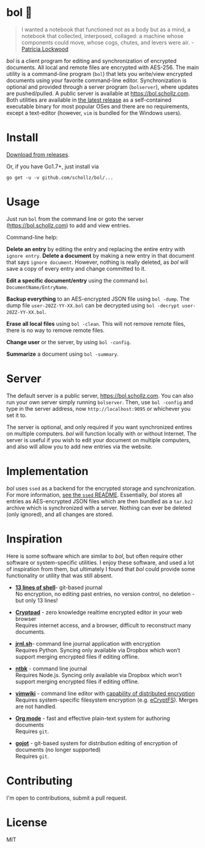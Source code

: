 #  bol :book:

> I wanted a notebook that functioned not as a body but as a mind, a notebook that collected, interposed, collaged: a machine whose components could move, whose cogs, chutes, and levers were air. - [Patricia Lockwood](http://www.newyorker.com/magazine/2016/11/28/finding-poetry-in-a-note-taking-app)


*bol* is a client program for editing and synchronization of encrypted documents. All local and remote files are encrypted with AES-256. The main utility is a command-line program (`bol`) that lets you write/view encrypted documents using your favorite command-line editor. Synchronization is optional and provided through a server program (`bolserver`), where updates are pushed/pulled. A public server is available at https://bol.schollz.com. Both utilities are available in [the latest release](https://github.com/schollz/bol/releases/latest) as a self-contained executable binary for most popular OSes and there are no requirements, except a text-editor (however, `vim` is bundled for the Windows users).

# Install

[Download from releases](https://github.com/schollz/bol/releases/latest).

Or, if you have Go1.7+, just install via

```
go get -u -v github.com/schollz/bol/...
```

# Usage

Just run `bol` from the command line or goto the server (https://bol.schollz.com) to add and view entries.

Command-line help:

**Delete an entry** by editing the entry and replacing the entire entry with `ignore entry`. **Delete a document** by making a new entry in that document that says `ignore document`. However, nothing is really deleted, as *bol* will save a copy of every entry and change committed to it.

**Edit a specific document/entry** using the command `bol DocumentName/EntryName`.

**Backup everything** to an AES-encrypted JSON file using `bol -dump`. The dump file `user-20ZZ-YY-XX.bol` can be decrypted using `bol -decrypt user-20ZZ-YY-XX.bol`.

**Erase all local files** using `bol -clean`. This will not remove remote files, there is no way to remove remote files.

**Change user** or the server, by using `bol -config`.

**Summarize** a document using `bol -summary`.

# Server

The default server is a public server, https://bol.schollz.com. You can also run your own server simply running `bolserver`. Then, use `bol -config` and type in the server address, now `http://localhost:9095` or whichever you set it to.

The server is optional, and only required if you want synchronized entires on multiple computers. *bol* will function locally with or without Internet. The server is useful if you wish to edit your document on multiple computers, and also will allow you to add new entries via the website.

# Implementation

*bol* uses `ssed` as a backend for the encrypted storage and synchronization. For more information, [see the `ssed` README](https://github.com/schollz/bol/blob/master/ssed/README.md). Essentially, *bol* stores all entries as AES-encrypted JSON files which are then bundled as a `tar.bz2` archive which is synchronized with a server. Nothing can ever be deleted (only ignored), and all changes are stored.

# Inspiration

Here is some software which are similar to *bol*, but often require other software or system-specific utilities. I enjoy these software, and used a lot of inspiration from them, but ultimately I found that *bol* could provide some functionality or utility that was still absent.

-   [**13 lines of shell**](https://gist.github.com/schollz/27b4ffe562b0b74bf8ee1e8055680d22)- git-based journal  
    No encryption, no editing past entries, no version control, no deletion - but only 13 lines!

-   [**Cryptpad**](https://beta.cryptpad.fr/pad/)  - zero knowledge realtime encrypted editor in your web browser  
    Requires internet access, and a browser, difficult to reconstruct many documents.

-   [**jrnl.sh**](http://jrnl.sh/)- command line journal application with encryption  
    Requires Python. Syncing only available via Dropbox which won’t support merging encrypted files if editing offline.

-   [**ntbk**](https://www.npmjs.com/package/ntbk) - command line journal  
    Requires Node.js. Syncing only available via Dropbox which won’t support merging encrypted files if editing offline.

-   [**vimwiki**](http://vimwiki.github.io/) - command line editor with [capability of distributed encryption](http://www.stochasticgeometry.ie/2012/11/23/vimwiki/)  
    Requires system-specific filesystem encryption (e.g. [eCryptFS](http://www.stochasticgeometry.ie/2012/11/23/vimwiki/)). Merges are not handled.

-   [**Org mode**](http://orgmode.org/) - fast and effective plain-text system for authoring documents  
    Requires `git`.

-   [**gojot**](http://gojot.schollz.com/) - git-based system for distribution editing of encryption of documents (no longer supported)  
    Requires `git`.


# Contributing

I'm open to contributions, submit a pull request.

# License

MIT
